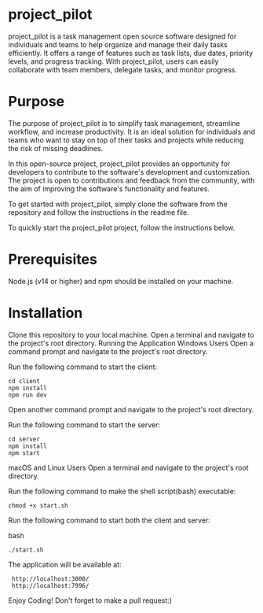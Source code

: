 # project_pilot

project_pilot is a task management open source software designed for individuals and teams to help organize and manage their daily tasks efficiently. It offers a range of features such as task lists, due dates, priority levels, and progress tracking. With project_pilot, users can easily collaborate with team members, delegate tasks, and monitor progress.

# Purpose

The purpose of project_pilot is to simplify task management, streamline workflow, and increase productivity. It is an ideal solution for individuals and teams who want to stay on top of their tasks and projects while reducing the risk of missing deadlines.

In this open-source project, project_pilot provides an opportunity for developers to contribute to the software's development and customization. The project is open to contributions and feedback from the community, with the aim of improving the software's functionality and features.

To get started with project_pilot, simply clone the software from the repository and follow the instructions in the readme file.

To quickly start the project_pilot project, follow the instructions below.

# Prerequisites

Node.js (v14 or higher) and npm should be installed on your machine.

# Installation

Clone this repository to your local machine.
Open a terminal and navigate to the project's root directory.
Running the Application
Windows Users
Open a command prompt and navigate to the project's root directory.

Run the following command to start the client:

```
cd client
npm install
npm run dev
```

Open another command prompt and navigate to the project's root directory.

Run the following command to start the server:

```
cd server
npm install
npm start
```

macOS and Linux Users
Open a terminal and navigate to the project's root directory.

Run the following command to make the shell script(bash) executable:

```
chmod +x start.sh
```

Run the following command to start both the client and server:

bash

```
./start.sh
```

The application will be available at:

```
 http://localhost:3000/
 http://localhost:7996/
```

Enjoy Coding!
Don't forget to make a pull request:)
